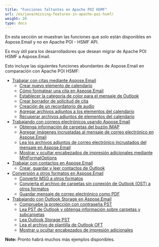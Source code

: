 ```yaml
---
title: "Funciones faltantes en Apache POI HSMF"
url: /es/java/missing-features-in-apache-poi-hsmf/
weight: 20
type: docs
---
```


En esta sección se muestran las funciones que solo están disponibles en Aspose.Email y no en Apache POI - HSMF API.

Es muy útil para los desarrolladores que desean migrar de Apache POI HSMF a Aspose.Email.

Esto incluye las siguientes funciones abundantes de Aspose.Email en comparación con Apache POI HSMF:

- [Trabajar con citas mediante Aspose.Email](/email/java/working-with-appointments-using-aspose-email/)
  - [Crear nuevo elemento de calendario](/email/java/create-new-calendar-item/)
  - [Cómo formatear una cita en Aspose.Email](/email/java/formatting-an-appointment-in-aspose-email/)
  - [Establecer la categoría de color para el mensaje de Outlook](/email/java/set-color-category-for-outlook-message/)
  - [Crear borrador de solicitud de cita](/email/java/create-draft-appointment-request/)
  - [Creación de un recordatorio de audio](/email/java/creating-audio-reminder/)
  - [Agregar archivos adjuntos a los elementos del calendario](/email/java/adding-attachments-to-calendar-items/)
  - [Recuperar archivos adjuntos de elementos del calendario](/email/java/retrieving-attachments-from-calendar-items/)
- [Trabajando con correos electrónicos usando Aspose.Email](/email/java/working-with-emails-using-aspose-email/)
  - [Obtenga información de carpetas del buzón IMAP](/email/java/get-folders-information-from-imap-mailbox/)
  - [Agregar imágenes incrustadas al mensaje de correo electrónico en Aspose.Email](/email/java/add-embedded-images-to-email-message-in-aspose-email/)
  - [Lea los archivos adjuntos de correo electrónico incrustados del mensaje en Aspose.Email](/email/java/read-embedded-email-attachments-from-message-in-aspose-email/)
  - [Mostrar y ocultar encabezados de impresión adicionales mediante MhtFormatOptions](/email/java/show-and-hide-extra-print-headers-using-mhtformatoptions/)
- [Trabajar con contactos en Aspose.Email](/email/java/working-with-contacts-in-aspose-email/)
  - [Crear, guardar y leer contactos de Outlook](/email/java/create-save-and-read-outlook-contacts/)
- [Conversión a otros formatos en Aspose.Email](/email/java/conversion-to-other-formats-in-aspose-email/)
  - [Convertir MSG a otros formatos](/email/java/convert-msg-to-other-formats/)
  - [Convierta el archivo de carpetas sin conexión de Outlook (OST) a otros formatos](/email/java/convert-outlook-offline-folder-file-ost-to-other-formats/)
  - [Guardar mensaje de correo electrónico como PDF](/email/java/save-email-message-as-pdf/)
- [Trabajando con Outlook Storage en Aspose.Email](/email/java/working-with-outlook-storage-in-aspose-email/)
  - [Compruebe la protección con contraseña PST](/email/java/check-pst-password-protection/)
  - [Lea PST de Outlook y obtenga información sobre carpetas y subcarpetas](/email/java/read-outlook-pst-and-get-folders-and-subfolders-information/)
  - [Lea Outlook Storage PST](/email/java/read-outlook-storage-pst/)
  - [Lea el archivo de plantilla de Outlook OFT](/email/java/read-outlook-template-file-oft/)
  - [Mostrar u ocultar encabezados de impresión adicionales](/email/java/show-or-hide-extra-print-headers/)

**Note:** Pronto habrá muchos más ejemplos disponibles.
